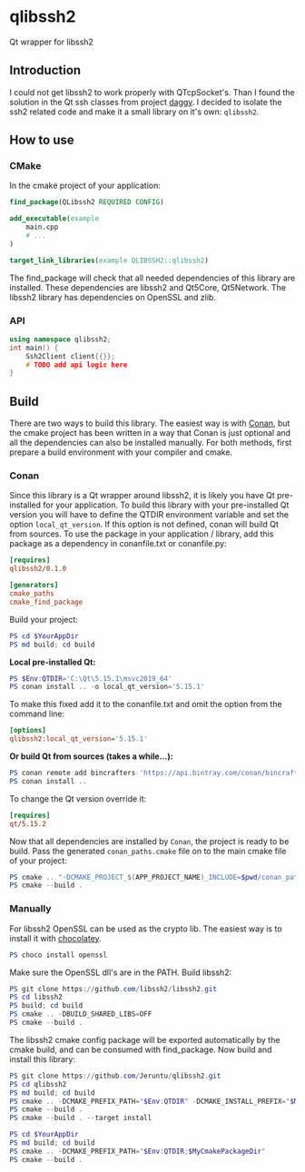 # qlibssh2

Qt wrapper for libssh2

## Introduction

I could not get libssh2 to work properly with QTcpSocket's. Than
I found the solution in the Qt ssh classes from project
[daggy](https://github.com/synacker/daggy). I decided to isolate
the ssh2 related code and make it a small library on it's own:
```qlibssh2```.

## How to use

### CMake

In the cmake project of your application:

```cmake
find_package(QLibssh2 REQUIRED CONFIG)

add_executable(example
    main.cpp
    # ...
)

target_link_libraries(example QLIBSSH2::qlibssh2)
```

The find_package will check that all needed dependencies of this
library are installed. These dependencies are libssh2 and Qt5Core,
Qt5Network. The libssh2 library has dependencies on OpenSSL and zlib.

### API

```cpp
using namespace qlibssh2;
int main() {
    Ssh2Client client{{}};
    # TODO add api logic here
}
```

## Build

There are two ways to build this library. The easiest way is with
[Conan](https://conan.io/), but the cmake project has been written
in a way that Conan is just optional and all the dependencies can
also be installed manually. For both methods, first prepare a build
environment with your compiler and cmake.

### Conan

Since this library is a Qt wrapper around libssh2, it is likely you
have Qt pre-installed for your application. To build this library with
your pre-installed Qt version you will have to define the QTDIR environment
variable and set the option `local_qt_version`. If this option is not defined,
conan will build Qt from sources. To use the package in your application /
library, add this package as a dependency in conanfile.txt or conanfile.py:

```ini
[requires]
qlibssh2/0.1.0

[generators]
cmake_paths
cmake_find_package
```

Build your project:

```powershell
PS cd $YourAppDir
PS md build; cd build
```

**Local pre-installed Qt:**

```powershell
PS $Env:QTDIR='C:\Qt\5.15.1\msvc2019_64'
PS conan install .. -o local_qt_version='5.15.1'
```

To make this fixed add it to the conanfile.txt and omit the option
from the command line:

```ini
[options]
qlibssh2:local_qt_version='5.15.1'
```

**Or build Qt from sources (takes a while...):**

```powershell
PS conan remote add bincrafters 'https://api.bintray.com/conan/bincrafters/public-conan'
PS conan install ..
```

To change the Qt version override it:

```ini
[requires]
qt/5.15.2
```

Now that all dependencies are installed by ```Conan```, the project is
ready to be build. Pass the generated ```conan_paths.cmake``` file on
to the main cmake file of your project:

```powershell
PS cmake .. "-DCMAKE_PROJECT_$(APP_PROJECT_NAME)_INCLUDE=$pwd/conan_paths.cmake"
PS cmake --build .
```

### Manually

For libssh2 OpenSSL can be used as the crypto lib. The easiest way
is to install it with [chocolatey](https://chocolatey.org/).

```powershell
PS choco install openssl
```

Make sure the OpenSSL dll's are in the PATH. Build libssh2:

```powershell
PS git clone https://github.com/libssh2/libssh2.git
PS cd libssh2
PS build; cd build
PS cmake .. -DBUILD_SHARED_LIBS=OFF
PS cmake --build .
```

The libssh2 cmake config package will be exported automatically
by the cmake build, and can be consumed with find_package. Now
build and install this library:

```powershell
PS git clone https://github.com/Jeruntu/qlibssh2.git
PS cd qlibssh2
PS md build; cd build
PS cmake .. -DCMAKE_PREFIX_PATH="$Env:QTDIR" -DCMAKE_INSTALL_PREFIX="$MyCmakePackageDir"
PS cmake --build .
PS cmake --build . --target install
```

```powershell
PS cd $YourAppDir
PS md build; cd build
PS cmake .. -DCMAKE_PREFIX_PATH="$Env:QTDIR;$MyCmakePackageDir"
PS cmake --build .
```

